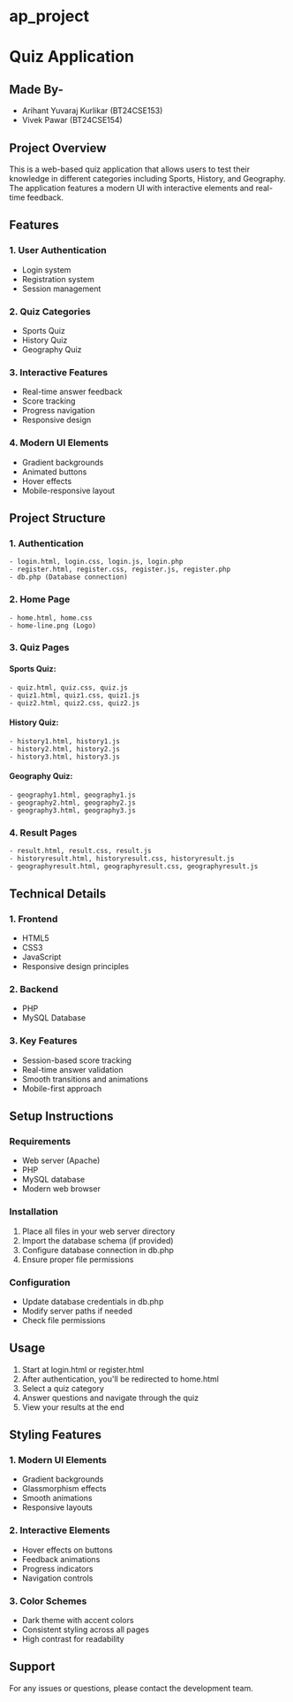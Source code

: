 # ap_project

# Quiz Application

## Made By-
- Arihant Yuvaraj Kurlikar (BT24CSE153)
- Vivek Pawar (BT24CSE154)

## Project Overview
This is a web-based quiz application that allows users to test their knowledge in different categories including Sports, History, and Geography. The application features a modern UI with interactive elements and real-time feedback.

## Features
### 1. User Authentication
- Login system
- Registration system
- Session management

### 2. Quiz Categories
- Sports Quiz
- History Quiz
- Geography Quiz

### 3. Interactive Features
- Real-time answer feedback
- Score tracking
- Progress navigation
- Responsive design

### 4. Modern UI Elements
- Gradient backgrounds
- Animated buttons
- Hover effects
- Mobile-responsive layout

## Project Structure
### 1. Authentication
```
- login.html, login.css, login.js, login.php
- register.html, register.css, register.js, register.php
- db.php (Database connection)
```

### 2. Home Page
```
- home.html, home.css
- home-line.png (Logo)
```

### 3. Quiz Pages
#### Sports Quiz:
```
- quiz.html, quiz.css, quiz.js
- quiz1.html, quiz1.css, quiz1.js
- quiz2.html, quiz2.css, quiz2.js
```

#### History Quiz:
```
- history1.html, history1.js
- history2.html, history2.js
- history3.html, history3.js
```

#### Geography Quiz:
```
- geography1.html, geography1.js
- geography2.html, geography2.js
- geography3.html, geography3.js
```

### 4. Result Pages
```
- result.html, result.css, result.js
- historyresult.html, historyresult.css, historyresult.js
- geographyresult.html, geographyresult.css, geographyresult.js
```

## Technical Details
### 1. Frontend
- HTML5
- CSS3 
- JavaScript 
- Responsive design principles

### 2. Backend
- PHP
- MySQL Database

### 3. Key Features
- Session-based score tracking
- Real-time answer validation
- Smooth transitions and animations
- Mobile-first approach

## Setup Instructions
### Requirements
- Web server (Apache)
- PHP 
- MySQL database
- Modern web browser

### Installation
1. Place all files in your web server directory
2. Import the database schema (if provided)
3. Configure database connection in db.php
4. Ensure proper file permissions

### Configuration
- Update database credentials in db.php
- Modify server paths if needed
- Check file permissions

## Usage
1. Start at login.html or register.html
2. After authentication, you'll be redirected to home.html
3. Select a quiz category
4. Answer questions and navigate through the quiz
5. View your results at the end

## Styling Features
### 1. Modern UI Elements
- Gradient backgrounds
- Glassmorphism effects
- Smooth animations
- Responsive layouts

### 2. Interactive Elements
- Hover effects on buttons
- Feedback animations
- Progress indicators
- Navigation controls

### 3. Color Schemes
- Dark theme with accent colors
- Consistent styling across all pages
- High contrast for readability

## Support
For any issues or questions, please contact the development team.

